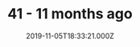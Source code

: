 ---
title: "41 - 11 months ago"
date: "2019-11-05T18:33:21.000Z"
type: podcast
tags:
  - podcast
audioUrl: "https://episodes.hunchpig.audio/0041.mp3"
summary: |
  Ian and Matt talk.
          Contact us at http://twitter.com/hunchpig for sponsorship opportunities.
          Our next sponsorship is available for $27!
---